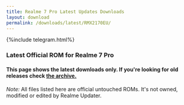 ```yaml
---
title: Realme 7 Pro Latest Updates Downloads
layout: download
permalink: /downloads/latest/RMX2170EU/
---
```

<script>
    $(document).ready(function () {
        loadLatest("RMX2170EU");
    });
</script>

{%include telegram.html%}

<div class="col-12 mx-auto">
    <h3 class="title bg-light p-2 rounded">Latest Official ROM for Realme 7 Pro</h3>
    <h4>This page shows the latest downloads only. If you're looking for old releases check
        <a href="/downloads/archive/RMX2170EU/">the archive.</a></h4>
    <p><i>Note: </i>All files listed here are official untouched ROMs.
        It's not owned, modified or edited by Realme Updater.</p>
    <div id="downloads">
    </div>
</div>